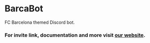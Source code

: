 # BarcaBot
FC Barcelona themed Discord bot.

### For invite link, documentation and more visit [our website](https://traceld.github.io/BarcaBot/).
